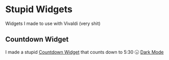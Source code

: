 # Stupid Widgets
Widgets I made to use with Vivaldi (very shit)

## Countdown Widget 
I made a stupid [Countdown Widget](https://chimpanzeek.github.io/html-widgets/countdown.html) that counts down to 5:30 🕠
[Dark Mode](https://chimpanzeek.github.io/html-widgets/dark-countdown.html)

